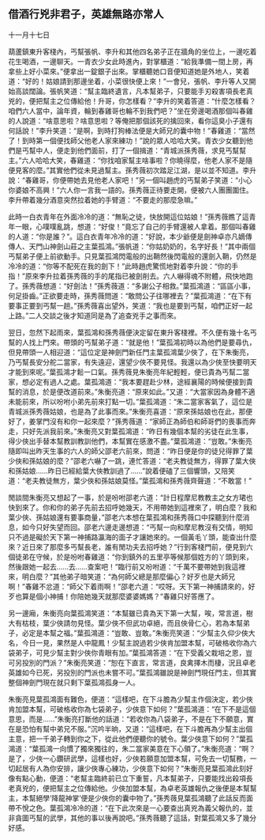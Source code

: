 ## 借酒行兇非君子，英雄無路亦常人

十一月十七日

葫蘆鎮東升客棧內，丐幫張帆、李升和其他四名弟子正在牆角的坐位上，一邊吃着花生喝酒，一邊聊天。一青衣少女此時進內，對掌櫃道：“給我準備一間上房，再拿些上好小菜來。”便拿出一錠銀子出來。掌櫃聽她口音便知道她是外地人，笑着道：“好的！姑娘請到那邊坐着，小菜很快便上來！”一會兒，張帆、李升等人又開始高談闊論。張帆笑道：“幫主臨終遺言，凡本幫弟子，只要能手刃殺害項長老真兇的，便把幫主之位傳給他！升哥，你怎樣看？”李升的笑着答道：“什麼怎樣看？咱們六人當中，論年資，輪到春雞哥也輪不到我們吧？”坐在旁邊喝酒那個叫春雞的人說道：“啥意思啦？啥意思啦？等俺把那個該死的擒回來，看你這臭小子還有何話說！”李升笑道：“是啊，到時打狗棒法便是大師兄的囊中物！”春雞道：“當然了！到時第一個便找師父他老人家來練功！”說的眾人哈哈大笑。青衣少女聽到他們是丐幫中人，便走到他們面前，打了一個揖道：“青城派孫秀薇，求見丐幫幫主。”六人哈哈大笑，春雞道：“你找咱家幫主啥事啦？你曉得麼，他老人家不是隨便見客的麼。”其實他們從未見過幫主。孫秀薇初次踏足江湖，是以並不知道。李升說：“春雞哥，你便帶她去見他老人家吧！”另一個叫趙虎的丐幫弟子笑道：“小心你婆娘不高興！”六人你一言我一語的。孫秀薇正待要走開，便被六人團團圍住。李升帶着幾分酒意突然拉着她的手臂道：“不要走的那麼急嘛。”

此時一白衣青年在外面冷冷的道：“無恥之徒，快放開這位姑娘！”孫秀薇瞧了這青年一眼，心噗噗亂跳，想道：“好俊！”竟忘了自己的手臂還被人拿着。那個叫春雞的人道：“你是誰？”。這白衣青年冷冷的道：“好說，本少爺便是劍神卓亦凡嫡傳傳人、天門山神劍山莊之主葉孤鴻。”張帆道：“你姑奶奶的，名字好長！”其中兩個丐幫弟子便上前欲動手。只見葉孤鴻閃電般的出鞘然後閃電般的還劍入鞘，仍然是冷冷的道：“你等不配死在我的劍下！”此時趙虎驚慌地對着李升說：“你的手指！”原來李升拉着孫秀薇的手的尾指已被劍削去。六人嚇得魂不附體，飛快地跑了。孫秀薇想道：“好劍法！”孫秀薇道：“多謝公子相救。”葉孤鴻道：“區區小事，何足掛齒。”正欲要走時，孫秀薇問道：“敢問公子往哪裡去？”葉孤鴻道：“在下有要事正要到丐幫一趟。”孫秀薇喜出望外，笑道：“我也是要到丐幫，咱們正好一起上路。”二人交談之後才知道同是為了追查兇手之事而來。


翌日，忽然下起雨來，葉孤鴻和孫秀薇便決定留在東升客棧裡。不久便有幾十名丐幫的人找上門來。帶頭的丐幫弟子道：“就是他！”葉孤鴻初時以為他們是要尋仇，但見帶頭一人相迎道：“這位定是神劍門新任門主葉孤鴻葉少俠了，在下朱衡亮，乃丐幫長安分舵二當家，有失遠迎，還望少俠不要見怪。我還以為少俠至快要明天才能到來呢。”葉孤鴻才鬆一口氣。孫秀薇見朱衡亮年紀輕輕，便已貴為丐幫二當家，想必定有過人之處。葉孤鴻道：“我本要趕赴少林，途經襄陽的時候便接到貴幫的消息，於是便改道前來。”朱衡亮道：“原來如此。”又道：“大當家因為身體不適未能前來，所以吩咐小弟先前來打點一切。”葉孤鴻道：“朱二當家客氣了，這位是青城派孫秀薇姑娘，也是為了此事而來。”朱衡亮喜道：“原來孫姑娘也在此，那便好了，姜掌門沒有和你一起來麼？”孫秀薇道：“家師正為師伯和師哥們的喪事而奔走，只好先派我前來。”朱衡亮又對葉孤鴻道：“昨日有幾個本幫的劣徒在此生事，得少俠出手替本幫教訓教訓他們，本幫實在感激不盡。”葉孤鴻道：“豈敢。”朱衡亮隨即叫出昨天生事的六人的師父邵老六前來，問道：“昨日便是你的徒兒得罪了葉少俠和孫姑娘的麼？”邵老六嚇了一跳，連忙答道：“老夫教徒無方，得罪了葉大俠和孫姑娘......昨日已經給葉大俠教訓過了......”說着便磕了三個響頭，又陪笑道：“老夫教徒無方，葉少俠和孫姑娘莫怪。”葉孤鴻和孫秀薇齊聲道：“不敢當！”

閒談間朱衡亮又想起了一事，於是吩咐邵老六道：“計日程摩尼教教主之女方珺也快到來了。你和你的弟子先前去招呼她幾天，不用帶她到這裡來了，明白麼？我和葉少俠、孫姑娘還有要事商量，”邵老六本想在葉孤鴻和孫秀薇口中探聽到什麼消息，如今只好失望而回。邵老六邊走邊想道：“丐幫一向和摩尼教沒有交情，明知只不過是礙於天下第一神捕路瀛海的面子才讓她來的。一個黃毛丫頭，能查出什麼來？近日來了那麼多丐幫長老，誰有閒功夫去招呼她？”行到客棧門前，便見到六個徒弟在守候，於是吩咐春雞道：“你到鎮外的五里亭等候那個姓方的丫頭到來，然後跟她一起去......去......查案吧！”臨行前又吩咐道：“千萬不要帶她到我這裡來，明白麼？”其他弟子暗笑道：“為何師父總是那麼偏心？好歹也是大師兄啊！”春雞不忿道：“師父下着雨啊！”邵老六道：“哎呀。天下第一神捕請來的，好歹也算是個小神捕！你陪她幾天就那麼婆婆媽媽？”春雞只好答應了。

另一邊廂，朱衡亮向葉孤鴻笑道：“本幫雖已貴為天下第一大幫，唉，常言道，樹大有枯枝，葉少俠請勿見怪。葉少俠不但武功卓絕，而且俠骨仁心，若為本幫弟子，必定是本幫之福。”葉孤鴻道：“豈敢、豈敢。”朱衡亮笑道：“少幫主久仰少俠大名，今日一見，果然是人中龍鳳！少幫主說過若少俠肯加盟本幫，可破格收你為六袋弟子，可見少幫主對少俠你青眼有加。”葉孤鴻答道：“在下受義父栽培之恩，豈可另投別的門派？”朱衡亮笑道：“恕在下直言，常言道，良禽擇木而棲，況且卓老英雄如今已死，另投別的門派也未嘗不可。”葉孤鴻雖說是神劍門現任門主，但其實整個神劍門現在就只剩下葉孤鴻孤身一人。

朱衡亮見葉孤鴻面有難色，便道：“這樣吧，在下斗膽為少幫主作個決定，若少俠肯加盟本幫，可破格收你為七袋弟子，少俠意下如何？”葉孤鴻道：“在下不是這個意思，而是......”朱衡亮打斷他的話道：“若收你為八袋弟子，不是在下不願意，實在是恐怕有幫中弟兄不服。”沉吟半晌，又道：“這樣吧，在下斗膽再為少幫主出個主意，把一千弟子轉到你之下，從此他們便聽你的號令。葉少俠意下如何？”葉孤鴻道：“葉孤鴻一向慣了獨來獨往的，朱二當家美意在下心領了。”朱衡亮道：“啊？是了，少俠一心鑽研武學，這樣也好，少俠若願意加盟本幫，可免去一切幫務，一切起居有人為你安排，讓少俠專心練功，少俠意下如何？”朱衡亮見葉孤鴻此刻好像有點心動，便道：“老幫主臨終前已立下重誓，凡本幫弟子，只要能找出殺項長老真兇的，便把幫主之位傳給他。少俠加盟本幫，為卓老英雄報仇之後便是本幫幫主，本幫絕學‘降龍神掌’便是少俠你的囊中物了。”孫秀薇見葉孤鴻聽了此話反而面帶不悅之色。葉孤鴻冷冷的道：“在下此次來是一心要查出真兇為義父報仇的，並非貪圖丐幫的武學，其他的事以後再說吧。”孫秀薇聽了這話，對葉孤鴻又多了幾分好感。
<!--stackedit_data:
eyJoaXN0b3J5IjpbNDM3MDk1NzE4XX0=
-->
